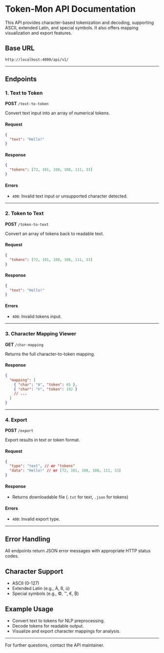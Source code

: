 # Token-Mon API Documentation

This API provides character-based tokenization and decoding, supporting ASCII, extended Latin, and special symbols. It also offers mapping visualization and export features.

## Base URL

`http://localhost:4000/api/v1/`

---

## Endpoints

### 1. Text to Token

**POST** `/text-to-token`

Convert text input into an array of numerical tokens.

#### Request

```json
{
  "text": "Hello!"
}
```

#### Response

```json
{
  "tokens": [72, 101, 108, 108, 111, 33]
}
```

#### Errors

- `400`: Invalid text input or unsupported character detected.

---

### 2. Token to Text

**POST** `/token-to-text`

Convert an array of tokens back to readable text.

#### Request

```json
{
  "tokens": [72, 101, 108, 108, 111, 33]
}
```

#### Response

```json
{
  "text": "Hello!"
}
```

#### Errors

- `400`: Invalid tokens input.

---

### 3. Character Mapping Viewer

**GET** `/char-mapping`

Returns the full character-to-token mapping.

#### Response

```json
{
  "mapping": [
    { "char": "A", "token": 65 },
    { "char": "©", "token": 192 }
    // ...
  ]
}
```

---

### 4. Export

**POST** `/export`

Export results in text or token format.

#### Request

```json
{
  "type": "text", // or "tokens"
  "data": "Hello!" // or [72, 101, 108, 108, 111, 33]
}
```

#### Response

- Returns downloadable file (`.txt` for text, `.json` for tokens)

#### Errors

- `400`: Invalid export type.

---

## Error Handling

All endpoints return JSON error messages with appropriate HTTP status codes.

## Character Support

- ASCII (0-127)
- Extended Latin (e.g., À, ß, ü)
- Special symbols (e.g., ©, ™, €, ₿)

## Example Usage

- Convert text to tokens for NLP preprocessing.
- Decode tokens for readable output.
- Visualize and export character mappings for analysis.

---

For further questions, contact the API maintainer.
